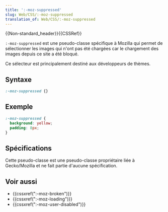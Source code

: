 ```yaml
---
title: ':-moz-suppressed'
slug: Web/CSS/:-moz-suppressed
translation_of: Web/CSS/:-moz-suppressed
---
```


{{Non-standard_header}}{{CSSRef}}

`:-moz-suppressed` est une pseudo-classe spécifique à Mozilla qui permet de sélectionner les images qui n'ont pas été chargées car le chargement des images depuis ce site a été bloqué.

Ce sélecteur est principalement destiné aux développeurs de thèmes.

## Syntaxe

```css
:-moz-suppressed {}
```

## Exemple

```css
:-moz-suppressed {
  background: yellow;
  padding: 8px;
}
```

## Spécifications

Cette pseudo-classe est une pseudo-classe propriétaire liée à Gecko/Mozilla et ne fait partie d'aucune spécification.

## Voir aussi

- {{cssxref(":-moz-broken")}}
- {{cssxref(":-moz-loading")}}
- {{cssxref(":-moz-user-disabled")}}
